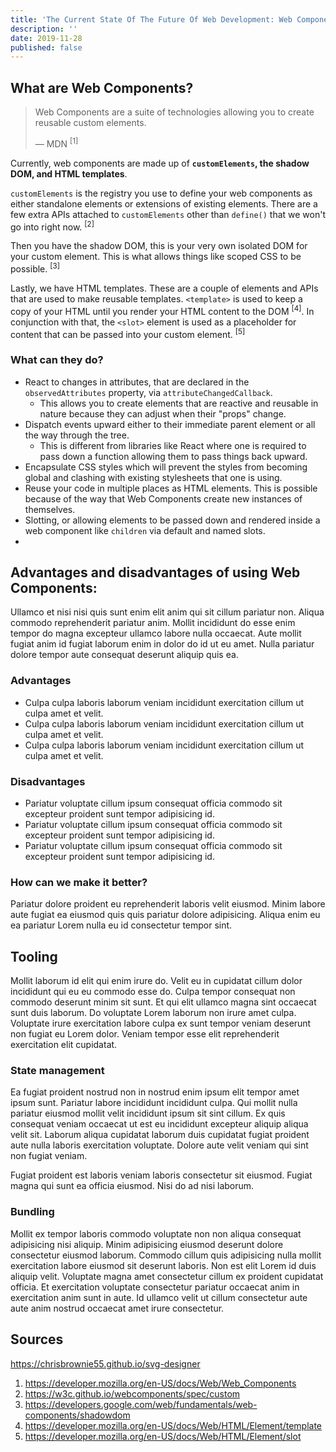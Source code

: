 ```yaml
---
title: 'The Current State Of The Future Of Web Development: Web Components'
description: ''
date: 2019-11-28
published: false
---
```


## What are Web Components?

> Web Components are a suite of technologies allowing you to create reusable custom elements.
>
> — MDN <sup>[1]</sup>

Currently, web components are made up of **`customElements`, the shadow DOM, and HTML templates**.

`customElements` is the registry you use to define your web components as either standalone elements or extensions of existing elements. There are a few extra APIs attached to `customElements` other than `define()` that we won't go into right now. <sup>[2]</sup>

Then you have the shadow DOM, this is your very own isolated DOM for your custom element. This is what allows things like scoped CSS to be possible. <sup>[3]</sup>

Lastly, we have HTML templates. These are a couple of elements and APIs that are used to make reusable templates. `<template>` is used to keep a copy of your HTML until you render your HTML content to the DOM <sup>[4]</sup>. In conjunction with that, the `<slot>` element is used as a placeholder for content that can be passed into your custom element. <sup>[5]</sup>

### What can they do?

- React to changes in attributes, that are declared in the `observedAttributes` property, via `attributeChangedCallback`.
  - This allows you to create elements that are reactive and reusable in nature because they can adjust when their "props" change.
- Dispatch events upward either to their immediate parent element or all the way through the tree.
  - This is different from libraries like React where one is required to pass down a function allowing them to pass things back upward.
- Encapsulate CSS styles which will prevent the styles from becoming global and clashing with existing stylesheets that one is using.
- Reuse your code in multiple places as HTML elements. This is possible because of the way that Web Components create new instances of themselves.
- Slotting, or allowing elements to be passed down and rendered inside a web component like `children` via default and named slots.
- 

## Advantages and disadvantages of using Web Components:

Ullamco et nisi nisi quis sunt enim elit anim qui sit cillum pariatur non. Aliqua commodo reprehenderit pariatur anim. Mollit incididunt do esse enim tempor do magna excepteur ullamco labore nulla occaecat. Aute mollit fugiat anim id fugiat laborum enim in dolor do id ut eu amet. Nulla pariatur dolore tempor aute consequat deserunt aliquip quis ea.

### Advantages

- Culpa culpa laboris laborum veniam incididunt exercitation cillum ut culpa amet et velit.
- Culpa culpa laboris laborum veniam incididunt exercitation cillum ut culpa amet et velit.
- Culpa culpa laboris laborum veniam incididunt exercitation cillum ut culpa amet et velit.

### Disadvantages

- Pariatur voluptate cillum ipsum consequat officia commodo sit excepteur proident sunt tempor adipisicing id.
- Pariatur voluptate cillum ipsum consequat officia commodo sit excepteur proident sunt tempor adipisicing id.
- Pariatur voluptate cillum ipsum consequat officia commodo sit excepteur proident sunt tempor adipisicing id.

### How can we make it better?

Pariatur dolore proident eu reprehenderit laboris velit eiusmod. Minim labore aute fugiat ea eiusmod quis quis pariatur dolore adipisicing. Aliqua enim eu ea pariatur Lorem nulla eu id consectetur tempor sint.

## Tooling

Mollit laborum id elit qui enim irure do. Velit eu in cupidatat cillum dolor incididunt qui eu eu commodo esse do. Culpa tempor consequat non commodo deserunt minim sit sunt. Et qui elit ullamco magna sint occaecat sunt duis laborum. Do voluptate Lorem laborum non irure amet culpa. Voluptate irure exercitation labore culpa ex sunt tempor veniam deserunt non fugiat eu Lorem dolor. Veniam tempor esse elit reprehenderit exercitation elit cupidatat.

### State management

Ea fugiat proident nostrud non in nostrud enim ipsum elit tempor amet ipsum sunt. Pariatur labore incididunt incididunt culpa. Qui mollit nulla pariatur eiusmod mollit velit incididunt ipsum sit sint cillum. Ex quis consequat veniam occaecat ut est eu incididunt excepteur aliquip aliqua velit sit. Laborum aliqua cupidatat laborum duis cupidatat fugiat proident aute nulla laboris exercitation voluptate. Dolore aute velit veniam qui sint non fugiat veniam.

Fugiat proident est laboris veniam laboris consectetur sit eiusmod. Fugiat magna qui sunt ea officia eiusmod. Nisi do ad nisi laborum.

### Bundling

Mollit ex tempor laboris commodo voluptate non non aliqua consequat adipisicing nisi aliquip. Minim adipisicing eiusmod deserunt dolore consectetur eiusmod laborum. Commodo cillum quis adipisicing nulla mollit exercitation labore eiusmod sit deserunt laboris. Non est elit Lorem id duis aliquip velit. Voluptate magna amet consectetur cillum ex proident cupidatat officia. Et exercitation voluptate consectetur pariatur occaecat anim in exercitation anim sunt in aute. Id ullamco velit ut cillum consectetur aute aute anim nostrud occaecat amet irure consectetur.

## Sources

https://chrisbrownie55.github.io/svg-designer

1. https://developer.mozilla.org/en-US/docs/Web/Web_Components
2. https://w3c.github.io/webcomponents/spec/custom
3. https://developers.google.com/web/fundamentals/web-components/shadowdom
4. https://developer.mozilla.org/en-US/docs/Web/HTML/Element/template
5. https://developer.mozilla.org/en-US/docs/Web/HTML/Element/slot
